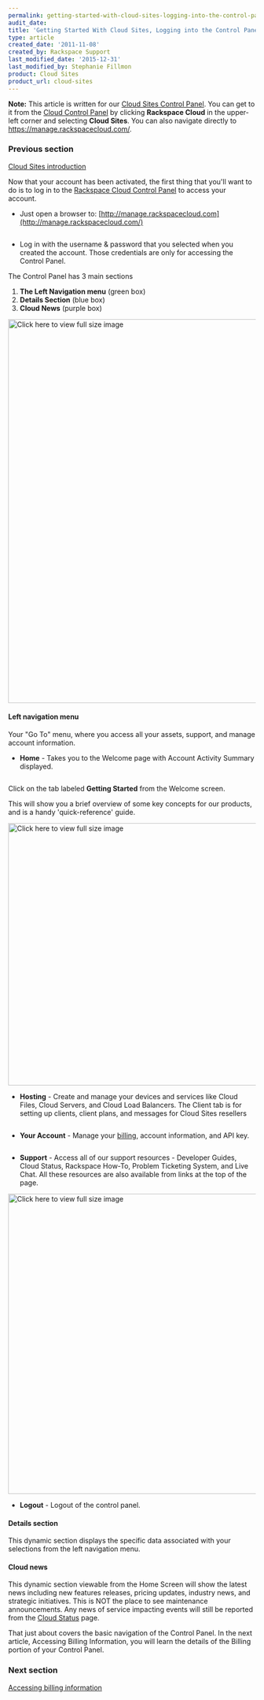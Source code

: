 ```yaml
---
permalink: getting-started-with-cloud-sites-logging-into-the-control-panel/
audit_date:
title: 'Getting Started With Cloud Sites, Logging into the Control Panel'
type: article
created_date: '2011-11-08'
created_by: Rackspace Support
last_modified_date: '2015-12-31'
last_modified_by: Stephanie Fillmon
product: Cloud Sites
product_url: cloud-sites
---
```


**Note:** This article is written for our [Cloud Sites Control Panel](https://manage.rackspacecloud.com/). You can get to it from the [Cloud Control Panel](https://mycloud.rackspace.com) by clicking **Rackspace Cloud** in the upper-left corner and selecting **Cloud Sites**. You can also navigate directly to <https://manage.rackspacecloud.com/>.

### Previous section

[Cloud Sites introduction](/how-to/cloud-sites)

Now that your account has been activated, the first thing that you'll
want to do is to log in to the [Rackspace Cloud Control Panel](http://manage.rackspacecloud.com/) to access your account.

-   Just open a browser to:
     [http://manage.rackspacecloud.com](http://manage.rackspacecloud.com/)

  <img src="{% asset_path cloud-sites/getting-started-with-cloud-sites-logging-into-the-control-panel/login2.png %}" alt="" />

-   Log in with the username & password that you selected when you
    created the account. Those credentials are only for accessing the
    Control Panel.

The Control Panel has 3 main sections

1.  **The Left Navigation menu** (green box)
2.  **Details Section** (blue box)
3.  **Cloud News** (purple box)

[<img src="{% asset_path cloud-sites/getting-started-with-cloud-sites-logging-into-the-control-panel/CP3Colors2.png %}" title="Click here to view full size image" alt="Click here to view full size image" width="1463" height="780" />](http://c739518.r18.cf2.rackcdn.com/CP3Colors2.png)

#### Left navigation menu

Your "Go To" menu, where you access all your assets, support, and manage
account information.

-   **Home** - Takes you to the Welcome page with Account Activity
    Summary displayed.

  <img src="{% asset_path cloud-sites/getting-started-with-cloud-sites-logging-into-the-control-panel/gettingstartedhighlight.png %}" alt="" />

  Click on the tab labeled **Getting Started** from the Welcome screen.

  This will show you a brief overview of some key concepts for our
products, and is a handy 'quick-reference' guide.

  [<img src="{% asset_path cloud-sites/getting-started-with-cloud-sites-logging-into-the-control-panel/gettingstarted.png %}" title="Click here to view full size image" alt="Click here to view full size image" width="1248" height="533" />](http://c806394.r94.cf2.rackcdn.com/gettingstarted.png)

-   **Hosting** - Create and manage your devices and services like Cloud
    Files, Cloud Servers, and Cloud Load Balancers.  The Client tab is
    for setting up clients, client plans, and messages for Cloud Sites
    resellers

  <img src="{% asset_path cloud-sites/getting-started-with-cloud-sites-logging-into-the-control-panel/hosting.png %}" alt="" />

-   **Your Account** - Manage
    your [billing](/how-to/billing-services-overview),
    account information, and API key.

  <img src="{% asset_path cloud-sites/getting-started-with-cloud-sites-logging-into-the-control-panel/YourAccount.png %}" alt="" />

-   **Support** - Access all of our support resources - Developer
    Guides, Cloud Status, Rackspace How-To, Problem Ticketing System,
    and Live Chat.  All these resources are also available from links at
    the top of the page.

  [<img src="{% asset_path cloud-sites/getting-started-with-cloud-sites-logging-into-the-control-panel/Support.png %}" title="Click here to view full size image" alt="Click here to view full size image" width="1340" height="610" />](http://c739518.r18.cf2.rackcdn.com/Support.png)

-   **Logout** - Logout of the control panel.

#### Details section

This dynamic section displays the specific data associated with your
selections from the left navigation menu.

#### Cloud news

This dynamic section viewable from the Home Screen will show the latest
news including new features releases, pricing updates, industry news,
and strategic initiatives. This is NOT the place to see maintenance
announcements.  Any news of service impacting events will still be
reported from the [Cloud Status](http://status.rackspacecloud.com/) page.

That just about covers the basic navigation of the Control Panel. In
the next article, Accessing Billing Information, you will learn the
details of the Billing portion of your Control Panel.

### Next section

[Accessing billing information](/how-to/getting-started-with-cloud-sites-accessing-billing-information)
